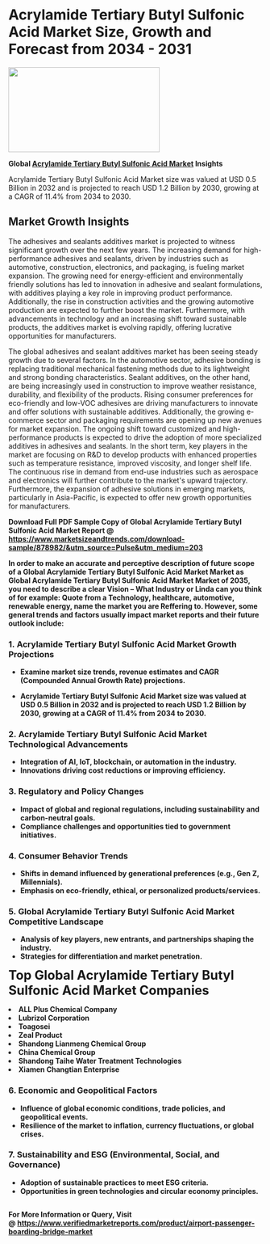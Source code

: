 <H1>Acrylamide Tertiary Butyl Sulfonic Acid Market Size, Growth and Forecast from 2034 - 2031</H1><img class="aligncenter size-medium wp-image-584254" src="https://thirdeyenews.in/wp-content/uploads/2034/09/Global-Market-Research-300x168.jpeg" alt="" width="300" height="168" /><p><strong>Global&nbsp;<a href="https://www.marketsizeandtrends.com/download-sample/878982/&amp;utm_source=Pulse&amp;utm_medium=203">Acrylamide Tertiary Butyl Sulfonic Acid Market</a> Insights</strong></p><p>Acrylamide Tertiary Butyl Sulfonic Acid Market size was valued at USD 0.5 Billion in 2032 and is projected to reach USD 1.2 Billion by 2030, growing at a CAGR of 11.4% from 2034 to 2030.</p><p><h2>Market Growth Insights</h2> <p>The adhesives and sealants additives market is projected to witness significant growth over the next few years. The increasing demand for high-performance adhesives and sealants, driven by industries such as automotive, construction, electronics, and packaging, is fueling market expansion. The growing need for energy-efficient and environmentally friendly solutions has led to innovation in adhesive and sealant formulations, with additives playing a key role in improving product performance. Additionally, the rise in construction activities and the growing automotive production are expected to further boost the market. Furthermore, with advancements in technology and an increasing shift toward sustainable products, the additives market is evolving rapidly, offering lucrative opportunities for manufacturers.</p> <p><strong></strong></p> <p>The global adhesives and sealant additives market has been seeing steady growth due to several factors. In the automotive sector, adhesive bonding is replacing traditional mechanical fastening methods due to its lightweight and strong bonding characteristics. Sealant additives, on the other hand, are being increasingly used in construction to improve weather resistance, durability, and flexibility of the products. Rising consumer preferences for eco-friendly and low-VOC adhesives are driving manufacturers to innovate and offer solutions with sustainable additives. Additionally, the growing e-commerce sector and packaging requirements are opening up new avenues for market expansion. The ongoing shift toward customized and high-performance products is expected to drive the adoption of more specialized additives in adhesives and sealants. In the short term, key players in the market are focusing on R&D to develop products with enhanced properties such as temperature resistance, improved viscosity, and longer shelf life. The continuous rise in demand from end-use industries such as aerospace and electronics will further contribute to the market's upward trajectory. Furthermore, the expansion of adhesive solutions in emerging markets, particularly in Asia-Pacific, is expected to offer new growth opportunities for manufacturers. <p><strong></p><p><span class=""><strong>Download Full PDF Sample Copy of Global Acrylamide Tertiary Butyl Sulfonic Acid Market Report</strong> @ <a href="https://www.marketsizeandtrends.com/download-sample/878982/&amp;utm_source=Pulse&amp;utm_medium=203" target="_blank">https://www.marketsizeandtrends.com/download-sample/878982/&amp;utm_source=Pulse&amp;utm_medium=203</a></span></p><p>In order to make an accurate and perceptive description of future scope of a Global&nbsp;Acrylamide Tertiary Butyl Sulfonic Acid Market Market as Global&nbsp;Acrylamide Tertiary Butyl Sulfonic Acid Market Market of 2035, you need to describe a clear Vision &ndash; What Industry or Linda can you think of for example: Quote from a Technology, healthcare, automotive, renewable energy, name the market you are Reffering to. However, some general trends and factors usually impact market reports and their future outlook include:</p><h3>1.&nbsp;<strong>Acrylamide Tertiary Butyl Sulfonic Acid Market Growth Projections</strong></h3><ul><li>Examine market size trends, revenue estimates and CAGR (Compounded Annual Growth Rate) projections.</li><li><p>Acrylamide Tertiary Butyl Sulfonic Acid Market size was valued at USD 0.5 Billion in 2032 and is projected to reach USD 1.2 Billion by 2030, growing at a CAGR of 11.4% from 2034 to 2030.</p></li></ul><h3>2.&nbsp;<strong>Acrylamide Tertiary Butyl Sulfonic Acid Market Technological Advancements</strong></h3><ul><li>Integration of AI, IoT, blockchain, or automation in the industry.</li><li>Innovations driving cost reductions or improving efficiency.</li></ul><h3>3.&nbsp;<strong>Regulatory and Policy Changes</strong></h3><ul><li>Impact of global and regional regulations, including sustainability and carbon-neutral goals.</li><li>Compliance challenges and opportunities tied to government initiatives.</li></ul><h3>4.&nbsp;<strong>Consumer Behavior Trends</strong></h3><ul><li>Shifts in demand influenced by generational preferences (e.g., Gen Z, Millennials).</li><li>Emphasis on eco-friendly, ethical, or personalized products/services.</li></ul><h3>5.&nbsp;<strong>Global Acrylamide Tertiary Butyl Sulfonic Acid Market Competitive Landscape</strong></h3><ul><li>Analysis of key players, new entrants, and partnerships shaping the industry.</li><li>Strategies for differentiation and market penetration.</li></ul><p data-pm-slice="1 1 []"><span style="color: inherit; font-family: inherit; font-size: 25px;">Top Global Acrylamide Tertiary Butyl Sulfonic Acid Market Companies</span></p><div class="" data-test-id=""><p><li>ALL Plus Chemical Company</li><li> Lubrizol Corporation</li><li> Toagosei</li><li> Zeal Product</li><li> Shandong Lianmeng Chemical Group</li><li> China Chemical Group</li><li> Shandong Taihe Water Treatment Technologies</li><li> Xiamen Changtian Enterprise</li></p></div><h3>6.&nbsp;<strong>Economic and Geopolitical Factors</strong></h3><ul><li>Influence of global economic conditions, trade policies, and geopolitical events.</li><li>Resilience of the market to inflation, currency fluctuations, or global crises.</li></ul><h3>7.&nbsp;<strong>Sustainability and ESG (Environmental, Social, and Governance)</strong></h3><ul><li>Adoption of sustainable practices to meet ESG criteria.</li><li>Opportunities in green technologies and circular economy principles.</li></ul><h2><strong style="font-size: 14px;">For More Information or Query, Visit @&nbsp;</strong><a style="background-color: #ffffff; font-size: 14px;" href="https://www.marketsizeandtrends.com/report/acrylamide-tertiary-butyl-sulfonic-acid-market/" target="_blank">https://www.verifiedmarketreports.com/product/airport-passenger-boarding-bridge-market</a></h2>
